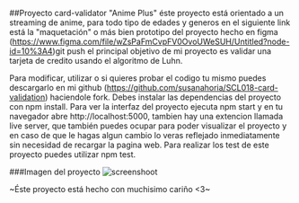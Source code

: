 ##Proyecto card-validator "Anime Plus"
éste proyecto está orientado a un streaming de anime, para todo tipo de edades y generos
en el siguiente link está la "maquetación" o más bien prototipo del proyecto hecho en figma
(https://www.figma.com/file/wZsPaFmCvpFV0OvoUWeSUH/Untitled?node-id=10%3A4)git push
el principal objetivo de mi proyecto es validar una tarjeta de credito usando el algoritmo de Luhn.

Para modificar, utilizar o si quieres probar el codigo tu mismo puedes descargarlo en mi github (https://github.com/susanahoria/SCL018-card-validation) haciendole fork.
Debes instalar las dependencias del proyecto con npm install.
Para ver la interfaz del proyecto ejecuta npm start y en tu navegador abre http://localhost:5000, tambien hay una extencion llamada live server, que también puedes ocupar para poder visualizar el proyecto y en caso de que le hagas algun cambio lo veras reflejado inmediatamente sin necesidad de recargar la pagina web.
Para realizar los test de este proyecto puedes utilizar npm test.

###Imagen del proyecto
![screenshoot](https://user-images.githubusercontent.com/60509327/132383461-f1053004-323f-49e0-8379-d5a6183b4913.PNG)


~Éste proyecto está hecho con muchisimo cariño <3~
